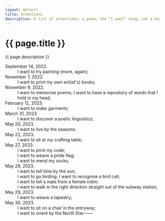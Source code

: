 ```yaml
---
layout: default
title: Intentions
description: A list of intentions; a poem; the “I want” song; not a bucket list——
---
```


<div class="intro">
  <h1>{{ page.title }}</h1>
  <div>
    <p>{{ page.description }}</p>
  </div>
</div>
<main>
  <div class="section">
    <div class="gallery">
      <dl class="intentions">
        <div>
          <dt>September 14, 2022.</dt>
          <dd>I want to try painting (more, again);</dd>
        </div>
        <div>
          <dt>November 7, 2022.</dt>
          <dd>I want to print my own art(ist's) books;</dd>
        </div>
        <div>
          <dt>November 9, 2022.</dt>
          <dd>I want to memorise poems; I want to have a repository of words that I hold in my head;</dd>
        </div>
        <div>
          <dt>February 12, 2023.</dt>
          <dd>I want to make garments;</dd>
        </div>
        <div>
          <dt>March 31, 2023.</dt>
          <dd>I want to discover a poetic linguistics;</dd>
        </div>
        <div>
          <dt>May 20, 2023.</dt>
          <dd>I want to live by the seasons;</dd>
        </div>
        <div>
          <dt>May 22, 2023.</dt>
          <dd>I want to sit at my crafting table;</dd>
        </div>
        <div>
          <dt>May 27, 2023.</dt>
          <div>
            <dd>I want to print my code;</dd>
            <dd>I want to weave a pride flag;</dd>
            <dd>I want to mend my socks;</dd>
          </div>
        </div>
        <div>
          <dt>May 28, 2023.</dt>
          <div>
            <dd>I want to tell time by the sun;</dd>
            <dd>I want to go birding; I want to recognise a bird call;</dd>
            <dd>I want to tell a male from a female robin;</dd>
            <dd>I want to walk in the right direction straight out of the subway station;</dd>
          </div>
        </div>
        <div>
          <dt>May 29, 2023.</dt>
          <dd>I want to weave a tapestry;</dd>
        </div>
        <div>
          <dt>May 30, 2023.</dt>
          <div>
            <dd>I want to sit on a chair in the entryway;</dd>
            <dd>I want to orient by the North Star——</dd>
          </div>
        </div>
      </dl>
    </div>
  </div>
</main>
